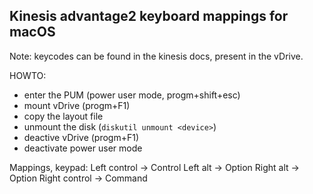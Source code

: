## Kinesis advantage2 keyboard mappings for macOS

Note: keycodes can be found in the kinesis docs, present in the vDrive.

HOWTO:
* enter the PUM (power user mode, progm+shift+esc)
* mount vDrive (progm+F1)
* copy the layout file
* unmount the disk (`diskutil unmount <device>`)
* deactive vDrive (progm+F1)
* deactivate power user mode

Mappings, keypad:
Left control -> Control
Left alt -> Option
Right alt -> Option
Right control -> Command
